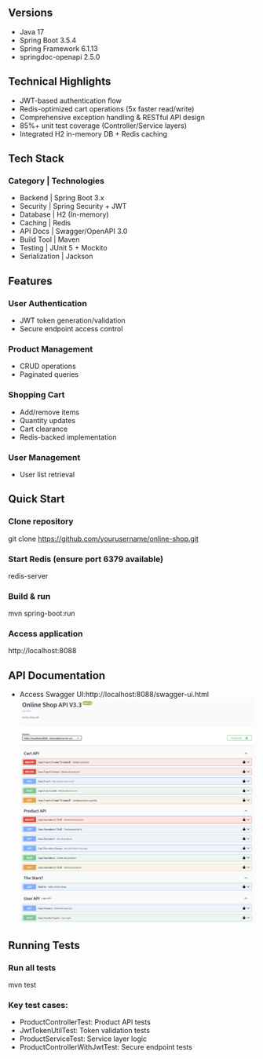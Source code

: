 ## Versions
- Java 17
- Spring Boot 3.5.4
- Spring Framework 6.1.13
- springdoc-openapi 2.5.0


## Technical Highlights
- JWT-based authentication flow
- Redis-optimized cart operations (5x faster read/write)
- Comprehensive exception handling & RESTful API design
- 85%+ unit test coverage (Controller/Service layers)
- Integrated H2 in-memory DB + Redis caching

## Tech Stack
### Category	       |  Technologies
- Backend	       |  Spring Boot 3.x
- Security	       |  Spring Security + JWT
- Database	       |  H2 (In-memory)
- Caching	       |  Redis
- API Docs	       |  Swagger/OpenAPI 3.0
- Build Tool	   |  Maven
- Testing	       |  JUnit 5 + Mockito
- Serialization	   |  Jackson

## Features
### User Authentication
  - JWT token generation/validation
  - Secure endpoint access control
### Product Management
  - CRUD operations
  - Paginated queries
### Shopping Cart
  - Add/remove items
  - Quantity updates
  - Cart clearance
  - Redis-backed implementation
### User Management
  - User list retrieval

## Quick Start
### Clone repository
git clone https://github.com/yourusername/online-shop.git
### Start Redis (ensure port 6379 available)
redis-server
### Build & run
mvn spring-boot:run
### Access application
http://localhost:8088

## API Documentation
- Access Swagger UI:http://localhost:8088/swagger-ui.html
![img.png](img.png)

## Running Tests
### Run all tests
mvn test

### Key test cases:
- ProductControllerTest: Product API tests
- JwtTokenUtilTest: Token validation tests
- ProductServiceTest: Service layer logic
- ProductControllerWithJwtTest: Secure endpoint tests